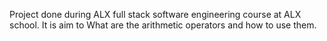 Project done during ALX full stack software engineering course at ALX school. 
It is aim to What are the arithmetic operators and how to use them.
